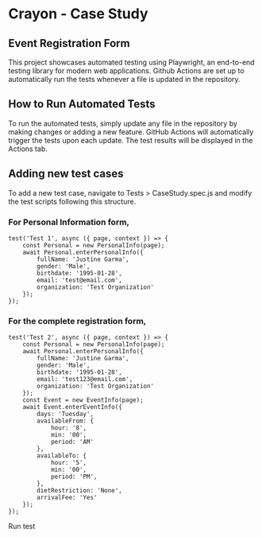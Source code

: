# Crayon - Case Study

## Event Registration Form

This project showcases automated testing using Playwright, an end-to-end testing library for modern web applications. Github Actions are set up to automatically run the tests whenever a file is updated in the repository. 


## How to Run Automated Tests

To run the automated tests, simply update any file in the repository by making changes or adding a new feature. GitHub Actions will automatically trigger the tests upon each update. The test results will be displayed in the Actions tab.


## Adding new test cases

To add a new test case, navigate to Tests > CaseStudy.spec.js and modify the test scripts following this structure.

### For Personal Information form,

```
test('Test 1', async ({ page, context }) => {
    const Personal = new PersonalInfo(page);
    await Personal.enterPersonalInfo({
        fullName: 'Justine Garma',
        gender: 'Male',
        birthdate: '1995-01-28',
        email: 'test@email.com',
        organization: 'Test Organization'
    });
});
```

### For the complete registration form,

```
test('Test 2', async ({ page, context }) => {
    const Personal = new PersonalInfo(page);
    await Personal.enterPersonalInfo({
        fullName: 'Justine Garma',
        gender: 'Male',
        birthdate: '1995-01-28',
        email: 'test123@email.com',
        organization: 'Test Organization'
    });
    const Event = new EventInfo(page);
    await Event.enterEventInfo({
        days: 'Tuesday',
        availableFrom: {
            hour: '8',
            min: '00',
            period: 'AM'
        },
        availableTo: {
            hour: '5',
            min: '00',
            period: 'PM',
        },
        dietRestriction: 'None',
        arrivalFee: 'Yes'
    });
});
```

Run test
